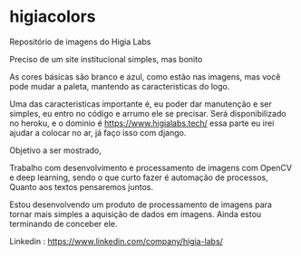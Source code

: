 # higiacolors

Repositório de imagens do Higia Labs

Preciso de um site institucional simples, mas bonito

As cores básicas são branco e azul, como estão nas imagens, mas você pode mudar a paleta, mantendo as caracteristicas do logo.

Uma das caracteristicas importante é, eu poder dar manutenção e ser simples, eu entro no código e arrumo ele se precisar.
Será disponibilizado no heroku, e o dominio é https://www.higialabs.tech/
essa parte eu irei ajudar a colocar no ar, já faço isso com django.

Objetivo a ser mostrado,

Trabalho com desenvolvimento e processamento de imagens com OpenCV e deep learning, sendo o que curto fazer é automação de processos, 
Quanto aos textos pensaremos juntos.

Estou desenvolvendo um produto de processamento de imagens para tornar mais simples a aquisição de dados em imagens.
Ainda estou terminando de conceber ele.

Linkedin : https://www.linkedin.com/company/higia-labs/
